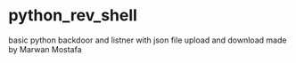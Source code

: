 # python_rev_shell

basic python backdoor and listner with json file upload and download made by Marwan Mostafa

